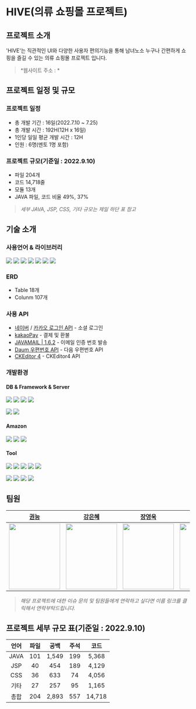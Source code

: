 # HIVE(의류 쇼핑몰 프로젝트)

## 프로젝트 소개
'HIVE'는 직관적인 UI와 다양한 사용자 편의기능을 통해 남녀노소 누구나 간편하게 쇼핑을 즐길 수 있는 의류 쇼핑몰 프로젝트 입니다.
>*웹사이트 주소 : *

## 프로젝트 일정 및 규모
### 프로젝트 일정
* 총 개발 기간 : 16일(2022.7.10 ~ 7.25)
* 총 개발 시간 : 192H(12H x 16일)
* 1인당 일일 평균 개발 시간 : 12H
* 인원 : 6명(멘토 1명 포함)

### 프로젝트 규모(기준일 : 2022.9.10)
* 파일 204개
* 코드 14,718줄
* 모듈 13개
* JAVA 파일, 코드 비율 49%, 37%

>*세부 JAVA, JSP, CSS, 기타 규모는 제일 하단 표 참고*

## 기술 소개
### 사용언어 & 라이브러리
<img src="https://img.shields.io/badge/java | 11-007396?style=for-the-badge&logo=java&logoColor=white"> <img src="https://img.shields.io/badge/javascript | ES6-F7DF1E?style=for-the-badge&logo=javascript&logoColor=black"> <img src="https://img.shields.io/badge/html5-E34F26?style=for-the-badge&logo=html5&logoColor=white"> <img src="https://img.shields.io/badge/css3-1572B6?style=for-the-badge&logo=css3&logoColor=white"> 
<img src="https://img.shields.io/badge/ajax-0B2C4A?style=for-the-badge&logo=ajax&logoColor=white"> <img src="https://img.shields.io/badge/jquery | 1.1-0769AD?style=for-the-badge&logo=jquery&logoColor=black">
<img src="https://img.shields.io/badge/hibernate | 6.1.7-007396?style=for-the-badge&logo=hibernate&logoColor=white">
### ERD 
* Table 18개
* Colunm 107개

### 사용 API
* [네이버](https://developers.naver.com/docs/login/api/api.md) / [카카오 로그인 API](https://developers.kakao.com/docs/latest/ko/kakaologin/rest-api) - 소셜 로그인 
* [kakaoPay](https://developers.kakao.com/docs/latest/ko/kakaopay/common) - 결제 및 환불
* [JAVAMAIL | 1.6.2](https://www.javadoc.io/doc/javax.mail/javax.mail-api/latest/javax/mail/package-summary.html) - 이메일 인증 번호 발송
* [Daum 우편번호 API](http://postcode.map.daum.net/guide) - 다음 우편번호 API
* [CKEditor 4](https://ckeditor.com/ckeditor-4/) - CKEditor4 API
### 개발환경
#### DB & Framework & Server 
<img src="https://img.shields.io/badge/Spring | 5.0.7-6DB33F?style=for-the-badge&logo=Spring&logoColor=white"> <img src="https://img.shields.io/badge/MyBatis | 3.5-26689A?style=for-the-badge&logo=&logoColor=white"> <img src="https://img.shields.io/badge/Spring Security | 5.0.7-6DB33F?style=for-the-badge&logo=Spring Security&logoColor=white"> <img src="https://img.shields.io/badge/Apache Tomcat | 9.0.52-C71A36?style=for-the-badge&logo=Apache Tomcat&logoColor=white">

<img src="https://img.shields.io/badge/MySQL | 8.0-4479A1?style=for-the-badge&logo=MySQL&logoColor=white">   <img src="https://img.shields.io/badge/Maven-C71A36?style=for-the-badge&logo=&logoColor=white"> 

#### Amazon
<img src="https://img.shields.io/badge/Amazon EC2-FF9900?style=for-the-badge&logo=Amazon EC2&logoColor=white"> <img src="https://img.shields.io/badge/Amazon RDS-527FFF?style=for-the-badge&logo=Amazon RDS&logoColor=white"> <img src="https://img.shields.io/badge/Amazon AWS-232F3E?style=for-the-badge&logo=Amazon AWS&logoColor=white">
#### Tool
<img src="https://img.shields.io/badge/GitHub-181717?style=for-the-badge&logo=GitHub&logoColor=white"> <img src="https://img.shields.io/badge/Git-F05032?style=for-the-badge&logo=Git&logoColor=white"> <img src="https://img.shields.io/badge/Visual Studio Code-007ACC?style=for-the-badge&logo=Visual Studio Code&logoColor=white"> <img src="https://img.shields.io/badge/ERD Cloud-0052CC?style=for-the-badge&logo=ERDCloud&logoColor=white">
<img src="https://img.shields.io/badge/Notion-F7DF1E?style=for-the-badge&logo=Notion&logoColor=black">

<img src="https://img.shields.io/badge/IntelliJ IDEA-000000?style=for-the-badge&logo=IntelliJ IDEA&logoColor=white"> <img src="https://img.shields.io/badge/Postman-FF6C37?style=for-the-badge&logo=Postman&logoColor=white"> <img src="https://img.shields.io/badge/Sourcetree-0052CC?style=for-the-badge&logo=Sourcetree&logoColor=white"> <img src="https://img.shields.io/badge/MySQL Workbench | 8.0-4479A1?style=for-the-badge&logo=MySQL&logoColor=white">



## 팀원
|[권능](https://github.com/darren-gwon)|[강은혜](https://github.com/ReneeKang)|[장영욱](https://github.com/JYeongUk)|[서민재](https://github.com/ch4570)|[김윤기](https://github.com/Reprisal123123)|[장민수](https://github.com/ms-couple)
|:---:|:---:|:---:|:---:|:---:|:---:|
|<img src = "https://user-images.githubusercontent.com/87851820/190892169-294adc23-9695-4e13-b701-32df8f37ce06.png" width="140" height="180">|<img src = "https://github.com/Team-Devcamp/hiveProject/blob/main/profile/%EC%9D%80%ED%98%9C%EB%8B%98%EC%82%AC%EC%A7%84 .png" width="140" height="180">|<img src = "https://github.com/Team-Devcamp/hiveProject/blob/main/profile/%EC%98%81%EC%9A%B1%ED%98%95%EC%82%AC%EC%A7%84.png" width="140" height="180">|<img src = "https://github.com/Team-Devcamp/hiveProject/blob/main/profile/%EC%84%9C%EC%B0%BD%ED%9D%AC%EC%82%AC%EC%A7%84.png" width="140" height="180">|<img src = "https://github.com/Team-Devcamp/hiveProject/blob/main/profile/%EC%9C%A4%EA%B8%B0%ED%98%95%EC%82%AC%EC%A7%84.png" width="140" height="180">|<img src = "https://github.com/Team-Devcamp/hiveProject/blob/main/profile/%EB%AF%BC%EC%88%98%EB%8B%98%EC%82%AC%EC%A7%84.png" width="140" height="180">
>*해당 프로젝트에 대한 이슈 문의 및 팀원들에게 연락하고 싶다면 이름 링크를 클릭해서 연락부탁드립니다.*
## 프로젝트 세부 규모 표(기준일 : 2022.9.10)
|언어|파일|공백|주석|코드|
|:---:|:---:|:---:|:---:|:---:|
|JAVA|101|1,549|199|5,368|
|JSP|40|454|189|4,129|
|CSS|36|633|74|4,056|
|기타|27|257|95|1,165|
|총합|204|2,893|557|14,718|
